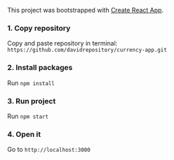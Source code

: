This project was bootstrapped with [Create React App](https://github.com/facebook/create-react-app).

### 1. Copy repository

Copy and paste repository in terminal: `https://github.com/davidrepository/currency-app.git`

### 2. Install packages

Run `npm install`

### 3. Run project

Run `npm start`

### 4. Open it

Go to `http://localhost:3000`
